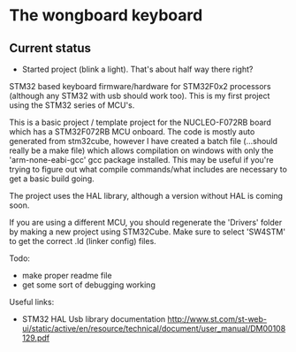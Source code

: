 # The wongboard keyboard

## Current status

- Started project (blink a light). That's about half way there right?

STM32 based keyboard firmware/hardware for STM32F0x2 processors (although any STM32 with usb should work too). This is my first project using the STM32 series of MCU's.

This is a basic project / template project for the NUCLEO-F072RB board which has a STM32F072RB MCU onboard. The code is mostly auto generated from stm32cube, however I have created a batch file (...should really be a make file) which allows compilation on windows with only the 'arm-none-eabi-gcc' gcc package installed. This may be useful if you're trying to figure out what compile commands/what includes are necessary to get a basic build going. 

The project uses the HAL library, although a version without HAL is coming soon.

If you are using a different MCU, you should regenerate the 'Drivers' folder by making a new project using STM32Cube. Make sure to select 'SW4STM' to get the correct .ld (linker config) files.

Todo: 
- make proper readme file
- get some sort of debugging working


Useful links:
- STM32 HAL Usb library documentation http://www.st.com/st-web-ui/static/active/en/resource/technical/document/user_manual/DM00108129.pdf
